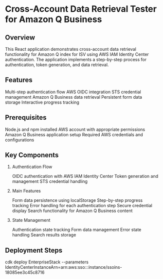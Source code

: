 # Cross-Account Data Retrieval Tester for Amazon Q Business

## Overview

This React application demonstrates cross-account data retrieval functionality for Amazon Q index for ISV using AWS IAM Identity Center authentication. The application implements a step-by-step process for authentication, token generation, and data retrieval.

## Features

Multi-step authentication flow
AWS OIDC integration
STS credential management
Amazon Q Business data retrieval
Persistent form data storage
Interactive progress tracking

## Prerequisites

Node.js and npm installed
AWS account with appropriate permissions
Amazon Q Business application setup
Required AWS credentials and configurations

## Key Components

1. Authentication Flow

    OIDC authentication with AWS IAM Identity Center
    Token generation and management
    STS credential handling

2. Main Features

    Form data persistence using localStorage
    Step-by-step progress tracking
    Error handling for each authentication step
    Secure credential display
    Search functionality for Amazon Q Business content

3. State Management

    Authentication state tracking
    Form data management
    Error state handling
    Search results storage

## Deployment Steps

cdk deploy EnterpriseStack --parameters IdentityCenterInstanceArn=arn:aws:sso:::instance/ssoins-18085ee3c45c8716
